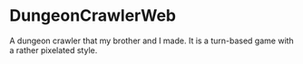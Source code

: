 # DungeonCrawlerWeb

A dungeon crawler that my brother and I made. It is a turn-based game with a rather pixelated style.

